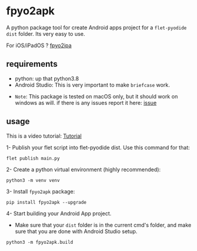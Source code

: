 # fpyo2apk
A python package tool for create Android apps project for a `flet-pyodide` `dist` folder. Its very easy to use.

For iOS/iPadOS ? [fpyo2ipa](https://github.com/SKbarbon/fpyo2ipa)

## requirements
- python: up that python3.8
- Android Studio: This is very important to make `briefcase` work.

* `Note`: This package is tested on macOS only, but it should work on windows as will. if there is any issues report it here: [issue](https://github.com/SKbarbon/fpyo2apk/issues)


## usage
This is a video tutorial: [Tutorial](https://youtu.be/302AT_INDo8)

1- Publish your flet script into flet-pyodide dist. Use this command for that:

```
flet publish main.py
```

2- Create a python virtual environment (highly recommended):

```
python3 -m venv venv
```

3- Install `fpyo2apk` package:

```
pip install fpyo2apk --upgrade
```

4- Start building your Android App project.

* Make sure that your `dist` folder is in the current cmd's folder, and make sure that you are done with Android Studio setup.
```
python3 -m fpyo2apk.build
```
